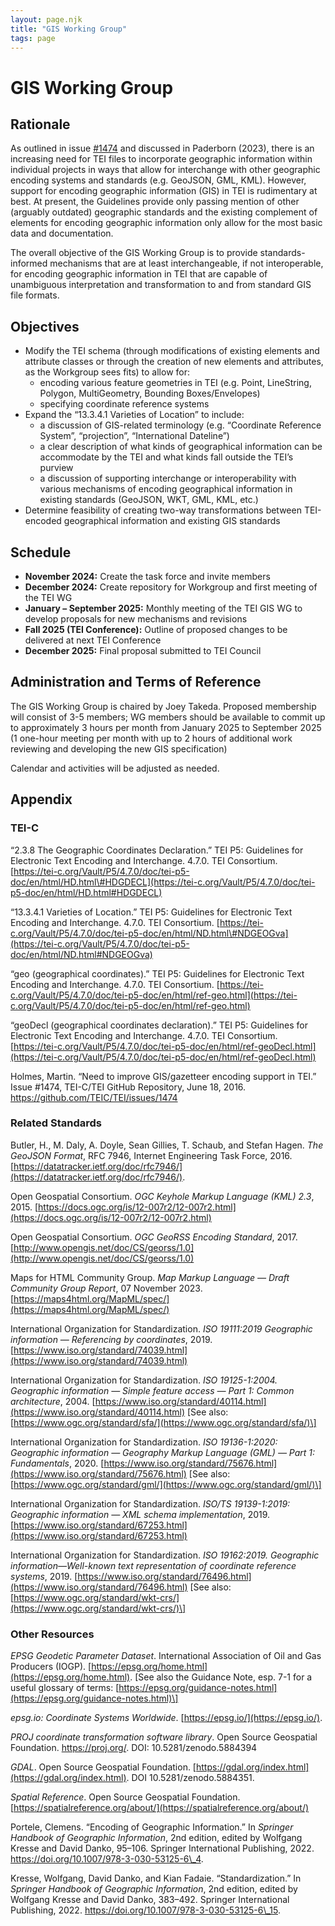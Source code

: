 ```yaml
---
layout: page.njk
title: "GIS Working Group"
tags: page
---
```


# GIS Working Group

## Rationale

As outlined in issue [\#1474](https://github.com/TEIC/TEI/issues/1474) and discussed in Paderborn (2023), there is an increasing need for TEI files to incorporate geographic information within individual projects in ways that allow for interchange with other geographic encoding systems and standards (e.g. GeoJSON, GML, KML). However, support for encoding geographic information (GIS) in TEI is rudimentary at best. At present, the Guidelines provide only passing mention of other (arguably outdated) geographic standards and the existing complement of elements for encoding geographic information only allow for the most basic data and documentation.

The overall objective of the GIS Working Group is to provide standards-informed mechanisms that are at least interchangeable, if not interoperable, for encoding geographic information in TEI that are capable of unambiguous interpretation and transformation to and from standard GIS file formats. 

## Objectives

* Modify the TEI schema (through modifications of existing elements and attribute classes or through the creation of new elements and attributes, as the Workgroup sees fits) to allow for:  
  * encoding various feature geometries in TEI (e.g. Point, LineString, Polygon, MultiGeometry, Bounding Boxes/Envelopes)  
  * specifying coordinate reference systems   
* Expand the “13.3.4.1 Varieties of Location” to include:  
  * a discussion of GIS-related terminology (e.g. “Coordinate Reference System”, “projection”, “International Dateline”)  
  * a clear description of what kinds of geographical information can be accommodate by the TEI and what kinds fall outside the TEI’s purview  
  * a discussion of supporting interchange or interoperability with various mechanisms of encoding geographical information in existing standards (GeoJSON, WKT, GML, KML, etc.)  
* Determine feasibility of creating two-way transformations between TEI-encoded geographical information and existing GIS standards

## Schedule

* **November 2024:** Create the task force and invite members  
* **December 2024:** Create repository for Workgroup and first meeting of the TEI WG  
* **January – September 2025:** Monthly meeting of the TEI GIS WG to develop proposals for new mechanisms and revisions  
* **Fall 2025 (TEI Conference):** Outline of proposed changes to be delivered at next TEI Conference  
* **December 2025:** Final proposal submitted to TEI Council

## Administration and Terms of Reference

The GIS Working Group is chaired by Joey Takeda. Proposed membership will consist of 3-5 members; WG members should be available to commit up to approximately 3 hours per month from January 2025 to September 2025 (1 one-hour meeting per month with up to 2 hours of additional work reviewing and developing the new GIS specification)

Calendar and activities will be adjusted as needed. 

## Appendix

### TEI-C

“2.3.8 The Geographic Coordinates Declaration.” TEI P5: Guidelines for Electronic Text Encoding and Interchange. 4.7.0. TEI Consortium. [https://tei-c.org/Vault/P5/4.7.0/doc/tei-p5-doc/en/html/HD.html\#HDGDECL](https://tei-c.org/Vault/P5/4.7.0/doc/tei-p5-doc/en/html/HD.html#HDGDECL)

“13.3.4.1 Varieties of Location.” TEI P5: Guidelines for Electronic Text Encoding and Interchange. 4.7.0. TEI Consortium. [https://tei-c.org/Vault/P5/4.7.0/doc/tei-p5-doc/en/html/ND.html\#NDGEOGva](https://tei-c.org/Vault/P5/4.7.0/doc/tei-p5-doc/en/html/ND.html#NDGEOGva)

“geo (geographical coordinates).” TEI P5: Guidelines for Electronic Text Encoding and Interchange. 4.7.0. TEI Consortium. [https://tei-c.org/Vault/P5/4.7.0/doc/tei-p5-doc/en/html/ref-geo.html](https://tei-c.org/Vault/P5/4.7.0/doc/tei-p5-doc/en/html/ref-geo.html)

“geoDecl (geographical coordinates declaration).” TEI P5: Guidelines for Electronic Text Encoding and Interchange. 4.7.0. TEI Consortium. [https://tei-c.org/Vault/P5/4.7.0/doc/tei-p5-doc/en/html/ref-geoDecl.html](https://tei-c.org/Vault/P5/4.7.0/doc/tei-p5-doc/en/html/ref-geoDecl.html)

Holmes, Martin. “Need to improve GIS/gazetteer encoding support in TEI.” Issue \#1474, TEI-C/TEI GitHub Repository, June 18, 2016\. https://github.com/TEIC/TEI/issues/1474

### Related Standards

Butler, H., M. Daly, A. Doyle, Sean Gillies, T. Schaub, and Stefan Hagen. *The GeoJSON Format*, RFC 7946, Internet Engineering Task Force, 2016\. [https://datatracker.ietf.org/doc/rfc7946/](https://datatracker.ietf.org/doc/rfc7946/). 

Open Geospatial Consortium. *OGC Keyhole Markup Language (KML) 2.3*, 2015\. [https://docs.ogc.org/is/12-007r2/12-007r2.html](https://docs.ogc.org/is/12-007r2/12-007r2.html)

Open Geospatial Consortium. *OGC GeoRSS Encoding Standard*, 2017\. [http://www.opengis.net/doc/CS/georss/1.0](http://www.opengis.net/doc/CS/georss/1.0)

Maps for HTML Community Group. *Map Markup Language — Draft Community Group Report*, 07 November 2023\. [https://maps4html.org/MapML/spec/](https://maps4html.org/MapML/spec/)

International Organization for Standardization. *ISO 19111:2019 Geographic information — Referencing by coordinates*, 2019\. [https://www.iso.org/standard/74039.html](https://www.iso.org/standard/74039.html)

International Organization for Standardization. *ISO 19125-1:2004. Geographic information — Simple feature access — Part 1: Common architecture*, 2004\. [https://www.iso.org/standard/40114.html](https://www.iso.org/standard/40114.html) \[See also: [https://www.ogc.org/standard/sfa/](https://www.ogc.org/standard/sfa/)\]

International Organization for Standardization. *ISO 19136-1:2020: Geographic information — Geography Markup Language (GML) — Part 1: Fundamentals*, 2020\. [https://www.iso.org/standard/75676.html](https://www.iso.org/standard/75676.html) \[See also: [https://www.ogc.org/standard/gml/](https://www.ogc.org/standard/gml/)\]

International Organization for Standardization. *ISO/TS 19139-1:2019: Geographic information — XML schema implementation*, 2019\. [https://www.iso.org/standard/67253.html](https://www.iso.org/standard/67253.html)

International Organization for Standardization. *ISO 19162:2019. Geographic information—Well-known text representation of coordinate reference systems*, 2019\. [https://www.iso.org/standard/76496.html](https://www.iso.org/standard/76496.html) \[See also: [https://www.ogc.org/standard/wkt-crs/](https://www.ogc.org/standard/wkt-crs/)\]

### Other Resources

*EPSG Geodetic Parameter Dataset*. International Association of Oil and Gas Producers (IOGP). [https://epsg.org/home.html](https://epsg.org/home.html). \[See also the Guidance Note, esp. 7-1 for a useful glossary of terms: [https://epsg.org/guidance-notes.html](https://epsg.org/guidance-notes.html)\] 

*epsg.io: Coordinate Systems Worldwide*. [https://epsg.io/](https://epsg.io/).

*PROJ coordinate transformation software library*. Open Source Geospatial Foundation. https://proj.org/. DOI: 10.5281/zenodo.5884394

*GDAL*. Open Source Geospatial Foundation. [https://gdal.org/index.html](https://gdal.org/index.html). DOI 10.5281/zenodo.5884351. 

*Spatial Reference*. Open Source Geospatial Foundation. [https://spatialreference.org/about/](https://spatialreference.org/about/)

Portele, Clemens. “Encoding of Geographic Information.” In *Springer Handbook of Geographic Information*, 2nd edition, edited by Wolfgang Kresse and David Danko, 95–106. Springer International Publishing, 2022\. https://doi.org/10.1007/978-3-030-53125-6\_4.

Kresse, Wolfgang, David Danko, and Kian Fadaie. “Standardization.” In *Springer Handbook of Geographic Information*, 2nd edition, edited by Wolfgang Kresse and David Danko, 383–492. Springer International Publishing, 2022\. https://doi.org/10.1007/978-3-030-53125-6\_15.